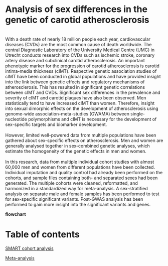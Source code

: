 # Analysis of sex differences in the genetic of carotid atherosclerosis

<br>
With a death rate of nearly 18 million people each year, cardiovascular diseases (CVDs) are the most common cause of death worldwide. The central Diagnostic Laboratory of the University Medical Centre (UMC) in Utrecht conducts research into CVDs such as ischemic stroke, coronary artery disease and subclinical carotid atherosclerosis. An important phenotypic marker for the progression of carotid atherosclerosis is carotid intima-media thickness (cIMT). Respective genetic association studies of cIMT have been conducted in global populations and have provided insight into the link between genetic effects and regulatory mechanisms of atherosclerosis. This has resulted in significant genetic correlations between cIMT and CVDs. Significant sex differences in the prevalence and severity of cIMT and carotid plaques have also been observed. Men statistically tend to have increased cIMT than women. Therefore, insight into sexual dimorphic effects on the development of atherosclerosis using genome-wide association–meta-studies (GWAMA) between single-nucleotide polymorphisms and cIMT is necessary for the development of sex-specific targets and biomarker development.</br>

<br>
However, limited well-powered data from multiple populations have been gathered about sex-specific effects on atherosclerosis. Men and women are generally analysed together in sex-combined genetic analyses, which estimate the homogeneity of the genetic effects in men and women. </br>
 
 <br>
In this research, data from multiple individual cohort studies with almost 60,000 men and women from different populations have been collected. Individual imputation and quality control had already been performed on the cohorts, and sample files containing both- and separated sexes had been generated. The multiple cohorts were cleaned, reformatted, and harmonized in a standardized way for meta-analysis. A sex-stratified analysis on separate male and female samples has been performed to test for sex-specific significant variants. Post-GWAS analysis has been performed to gain more insight into the significant variants and genes.</br>


**flowchart**


# Table of contents

[SMART cohort analysis](https://github.com/xEmz/UMC-GWAS-cIMT/tree/main/SMART-MR%20cohort%20analysis)

[Meta-analysis](https://github.com/xEmz/UMC-GWAS-cIMT/tree/main/Meta-analysis)
